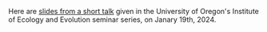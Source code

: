 Here are [slides from a short talk](https://petrelharp.github.io/ie2-jan-2024/ie2-jan-2024.slides.html)
given in the University of Oregon's Institute of Ecology and Evolution seminar series,
on Janary 19th, 2024.
